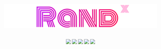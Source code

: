 
<div align="center">
    <a href="https://randx.aries.ninja/"><img src="https://raw.githubusercontent.com/AriesNinjaDev/RandX/main/title-image.png"></a>
</div>
<br><br>
<div align="center">
    <a href="https://opensource.org/license/mit"><img src="https://img.shields.io/badge/License-MIT-green.svg"></a>
    <a><img src="https://img.shields.io/badge/Version-Pre_Alpha-blue"></a>
    <a href="https://www.npmjs.com/"><img src="https://img.shields.io/npm/v/npm"></a>
    <a ><img src="https://img.shields.io/badge/Code_Coverage-92%25-green"></a>
    <a href="https://randx.aries.ninja/docs"><img src="https://img.shields.io/badge/Documentation-purple"></a>
</div>
